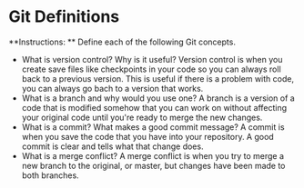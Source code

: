 # Git Definitions

**Instructions: ** Define each of the following Git concepts.

* What is version control?  Why is it useful?
Version control is when you create save files like checkpoints in your code so you can always roll back to a previous version. This is useful if there is a problem with code, you can always go bach to a version that works.
* What is a branch and why would you use one?
A branch is a version of a code that is modified somehow that you can work on without affecting your original code until you're ready to merge the new changes.
* What is a commit? What makes a good commit message?
A commit is when you save the code that you have into your repository. A good commit is clear and tells what that change does.
* What is a merge conflict?
A merge conflict is when you try to merge a new branch to the original, or master, but changes have been made to both branches.